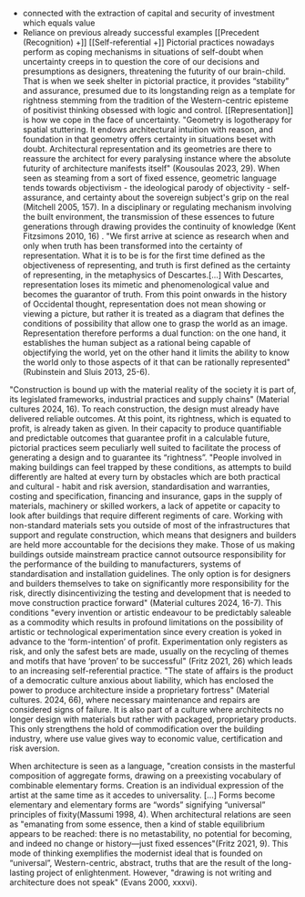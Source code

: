 - connected with the extraction of capital and security of investment which equals value 
- Reliance on previous already successful examples [[Precedent (Recognition) +]] [[Self-referential +]] 
Pictorial practices nowadays perform as coping mechanisms in situations of self-doubt when uncertainty creeps in to question the core of our decisions and presumptions as designers, threatening the futurity of our brain-child. That is when we seek shelter in pictorial practice, it provides “stability” and assurance, presumed due to its longstanding reign as a template for rightness stemming from the tradition of the Western-centric episteme of positivist thinking obsessed with logic and control. [[Representation]] is how we cope in the face of uncertainty. "Geometry is logotherapy for spatial stuttering. It endows architectural intuition with reason, and foundation in that geometry offers certainty in situations beset with doubt. Architectural representation and its geometries are there to reassure the architect for every paralysing instance where the absolute futurity of architecture manifests itself" (Kousoulas 2023, 29). When seen as steaming from a sort of fixed essence, geometric language tends towards objectivism - the ideological parody of objectivity - self-assurance, and certainty about the sovereign subject's grip on the real (Mitchell 2005, 157). In a disciplinary or regulating mechanism involving the built environment, the transmission of these essences to future generations through drawing provides the continuity of knowledge (Kent Fitzsimons 2010, 16) . "We first arrive at science as research when and only when truth has been transformed into the certainty of representation. What it is to be is for the first time defined as the objectiveness of representing, and truth is first defined as the certainty of representing, in the metaphysics of Descartes.[...] With Descartes, representation loses its mimetic and phenomenological value and becomes the guarantor of truth. From this point onwards in the history of Occidental thought, representation does not mean showing or viewing a picture, but rather it is treated as a diagram that defines the conditions of possibility that allow one to grasp the world as an image. Representation therefore performs a dual function: on the one hand, it establishes the human subject as a rational being capable of objectifying the world, yet on the other hand it limits the ability to know the world only to those aspects of it that can be rationally represented" (Rubinstein and Sluis 2013, 25-6).

"Construction is bound up with the material reality of the society it is part of, its legislated frameworks, industrial practices and supply chains" (Material cultures 2024, 16). To reach construction, the design must already have delivered reliable outcomes. At this point, its rightness, which is equated to profit, is already taken as given. In their capacity to produce quantifiable and predictable outcomes that guarantee profit in a calculable future, pictorial practices seem peculiarly well suited to facilitate the process of generating a design and to guarantee its “rightness”. "People involved in making buildings can feel trapped by these conditions, as attempts to build differently are halted at every turn by obstacles which are both practical and cultural - habit and risk aversion, standardisation and warranties, costing and specification, financing and insurance, gaps in the supply of materials, machinery or skilled workers, a lack of appetite or capacity to look after buildings that require different regiments of care. Working with non-standard materials sets you outside of most of the infrastructures that support and regulate construction, which means that designers and builders are held more accountable for the decisions they make. Those of us making buildings outside mainstream practice cannot outsource responsibility for the performance of the building to manufacturers, systems of standardisation and installation guidelines. The only option is for designers and builders themselves to take on significantly more responsibility for the risk, directly disincentivizing the testing and development that is needed to move construction practice forward" (Material cultures 2024, 16-7). This conditions "every invention or artistic endeavour to be predictably saleable as a commodity which results in profound limitations on the possibility of artistic or technological experimentation since every creation is yoked in advance to the ‘form-intention’ of profit. Experimentation only registers as risk, and only the safest bets are made, usually on the recycling of themes and motifs that have ‘proven’ to be successful" (Fritz 2021, 26) which leads to an increasing self-referential practice. "The state of affairs is the product of a democratic culture anxious about liability, which has enclosed the power to produce architecture inside a proprietary fortress" (Material cultures. 2024, 66), where necessary maintenance and repairs are considered signs of failure. It is also part of a culture where architects no longer design with materials but rather with packaged, proprietary products. This only strengthens the hold of commodification over the building industry, where use value gives way to economic value, certification and risk aversion.

When architecture is seen as a language, "creation consists in the masterful composition of aggregate forms, drawing on a preexisting vocabulary of combinable elementary forms. Creation is an individual expression of the artist at the same time as it accedes to universality. [...] Forms become elementary and elementary forms are “words” signifying “universal” principles of fixity(Massumi 1998, 4). When architectural relations are seen as "emanating from some essence, then a kind of stable equilibrium appears to be reached: there is no metastability, no potential for becoming, and indeed no change or history—just fixed essences"(Fritz 2021, 9). This mode of thinking exemplifies the modernist ideal that is founded on “universal”, Western-centric, abstract, truths that are the result of the long-lasting project of enlightenment. However, "drawing is not writing and architecture does not speak" (Evans 2000, xxxvi).

